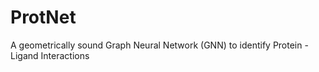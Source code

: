 # ProtNet
A geometrically sound Graph Neural Network (GNN) to identify Protein - Ligand Interactions
